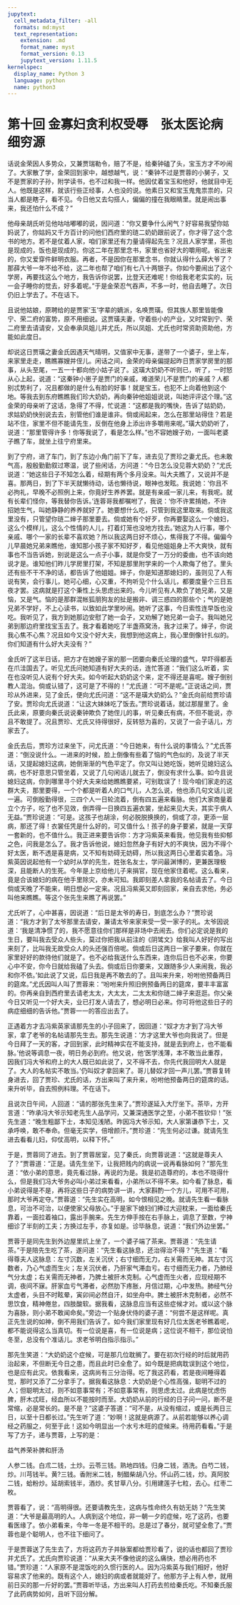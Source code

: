 ```yaml
---
jupytext:
  cell_metadata_filter: -all
  formats: md:myst
  text_representation:
    extension: .md
    format_name: myst
    format_version: 0.13
    jupytext_version: 1.11.5
kernelspec:
  display_name: Python 3
  language: python
  name: python3
---
```

# 第十回  金寡妇贪利权受辱　张太医论病细穷源

话说金荣因人多势众，又兼贾瑞勒令，赔了不是，给秦钟磕了头，宝玉方才不吵闹了。大家散了学，金荣回到家中，越想越气，说：“秦钟不过是贾蓉的小舅子，又不是贾家的子孙，附学读书，也不过和我一样。他因仗着宝玉和他好，他就目中无人。他既是这样，就该行些正经事，人也没的说。他素日又和宝玉鬼鬼祟祟的，只当人都是瞎子，看不见。今日他又去勾搭人，偏偏的撞在我眼睛里。就是闹出事来，我还怕什么不成？”

他母亲胡氏听见他咕咕嘟嘟的说，因问道：“你又要争什么闲气？好容易我望你姑妈说了，你姑妈又千方百计的问他们西府里的琏二奶奶跟前说了，你才得了这个念书的地方。若不是仗着人家，咱们家里还有力量请得起先生？况且人家学里，茶也是现成的，饭也是现成的。你这二年在那里念书，家里也省好大的嚼用呢。省出来的，你又爱穿件鲜明衣服。再者，不是因你在那里念书，你就认得什么薛大爷了？那薛大爷一年不给不给，这二年也帮了咱们有七八十两银子。你如今要闹出了这个学房，再要找这么个地方，我告诉你说罢，比登天还难呢！你给我老老实实的，玩一会子睡你的觉去，好多着呢。”于是金荣忍气吞声，不多一时，他自去睡了。次日仍旧上学去了。不在话下。

且说他姑娘，原聘给的是贾家‘玉’字辈的嫡派，名唤贾璜。但其族人那里皆能像宁、荣二府的富势，原不用细说。这贾璜夫妻，守着些小的产业，又时常到宁、荣二府里去请请安，又会奉承凤姐儿并尤氏，所以凤姐、尤氏也时常资助资助他，方能如此度日。

却说这日贾璜之妻金氏因遇天气晴明，又值家中无事，遂带了一个婆子，坐上车，来家里走走，瞧瞧寡嫂并侄儿。闲话之间，金荣的母亲偏提起昨日贾家学房里的那事，从头至尾，一五一十都向他小姑子说了。这璜大奶奶不听则已，听了，一时怒从心上起，说道：“这秦钟小崽子是贾门的亲戚，难道荣儿不是贾门的亲戚？人都别忒势利了，况且都做的是什么有脸的好事！就是宝玉，也犯不上向着他到这个地。等我去到东府瞧瞧我们珍大奶奶，再向秦钟他姐姐说说，叫她评评这个理。”这金荣的母亲听了这话，急得了不得，忙说道：“这都是我的嘴快，告诉了姑奶奶，求姑奶奶快别说去去，别管他们谁是谁非。倘或闹起来，怎么在那里站得住？若是站不住，家里不但不能请先生，反倒在他身上添出许多嚼用来呢。”璜大奶奶听了，说道：“那里管得许多！你等我说了，看是怎么样。”也不容她嫂子劝，一面叫老婆子瞧了车，就坐上往宁府里来。

到了宁府，进了车门，到了东边小角门前下了车，进去见了贾珍之妻尤氏。也未敢气高，殷殷勤勤叙过寒温，说了些闲话，方问道：“今日怎么没见蓉大奶奶？”尤氏说道：“她这些日子不知怎么着，经期有两个多月没来。叫大夫瞧了，又说并不是喜。那两日，到了下半天就懒待动，话也懒待说，眼神也发眩。我说她：‘你且不必拘礼，早晚不必照例上来，你竟好生养养罢。就是有亲戚一家儿来，有我呢。就有长辈们怪你，等我替你告诉。’连蓉哥我都嘱咐了，我说：‘你不许累掯她，不许招她生气，叫她静静的养养就好了。她要想什么吃，只管到我这里取来。倘或我这里没有，只管望你琏二婶子那里要去。倘或她有个好歹，你再要娶这么一个媳妇，这么个模样儿，这么个性情的人儿，打着灯笼也没地方找去。’她这为人行事，哪个亲戚、哪个一家的长辈不喜欢她？所以我这两日好不烦心，焦得我了不得。偏偏今儿早晨她兄弟来瞧他，谁知那小孩子家不知好歹，看见他姐姐身上不大爽快，就有事也不当告诉她，别说是这么一点子小事，就是你受了一万分的委曲，也不该向她说才是。谁知他们昨儿学房里打架，不知是那里附学来的一个人欺侮了他了。里头还有些不干不净的话，都告诉了他姐姐。婶子，你是知道那媳妇的，虽则见了人有说有笑，会行事儿，她可心细，心又重，不拘听见个什么话儿，都要度量个三日五夜才罢。这病就是打这个秉性上头思虑出来的。今儿听见有人欺负了她兄弟，又是恼，又是气。恼的是那群混帐狐朋狗友的扯是搬非、调三惑四的那些个；气的是她兄弟不学好，不上心读书，以致如此学里吵闹。她听了这事，今日索性连早饭也没吃。我听见了，我方到她那边安慰了她一会子，又劝解了她兄弟一会子。我叫她兄弟到那边府里找宝玉去了。我才看着她吃了半盏燕窝汤，我才过来了。婶子，你说我心焦不心焦？况且如今又没个好大夫，我想到他这病上，我心里倒像针扎似的。你们知道有什么好大夫没有？”

金氏听了这半日话，把方才在她嫂子家的那一团要向秦氏论理的盛气，早吓得都丢在爪洼国去了。听见尤氏问她知道有好大夫的话，连忙答道：“我们这么听着，实在也没听见人说有个好大夫。如今听起大奶奶这个来，定不得还是喜呢。嫂子倒别教人混治。倘或认错了，这可是了不得的！”尤氏道：“可不是呢。”正说话之间，贾珍从外进来，见了金氏，便向尤氏问道：“这不是璜大奶奶么？”金氏向前给贾珍请了安。贾珍向尤氏说道：“让这大妹妹吃了饭去。”贾珍说着话，就过那屋里了。金氏此来，原要向秦氏说说秦钟欺负了她侄儿的事，听见秦氏有病，不但不能说，亦且不敢提了。况且贾珍、尤氏又待得很好，反转怒为喜的，又说了一会子话儿，方家去了。

金氏去后，贾珍方过来坐下，问尤氏道：“今日她来，有什么说的事情么？”尤氏答道：“倒没说什么。一进来的时候，脸上倒像有些着了恼的气色似的，及说了半天话，又提起媳妇这病，她倒渐渐的气色平定了。你又叫让她吃饭，她听见媳妇这么病，也不好意思只管坐着，又说了几句闲话儿就去了，倒没有求什么事。如今且说媳妇这病，你到哪里寻个好大夫来给她瞧瞧要紧，可别耽误了！现今咱们家走的这群大夫，那里要得，一个个都是听着人的口气儿，人怎么说，他也添几句文话儿说一遍。可倒殷勤得很，三四个人一日轮流着，倒有四五遍来看脉。他们大家商量着立个方子，吃了也不见效，倒弄得一日换四五遍衣裳，坐起来见大夫，其实于病人无益。”贾珍说道：“可是。这孩子也胡涂，何必脱脱换换的，倘或了凉，更添一层病，那还了得！衣裳任凭是什么好的，可又值什么！孩子的身子要紧，就是一天穿一套新的，也不值什么。我正进来要告诉你：方才冯紫英来看我，他见我有些抑郁之色，问我是怎么了。我才告诉他说，媳妇忽然身子有好大的不爽快，因为不得个好太医，断不透是喜是病，又不知有妨碍无妨碍，所以我这两日心里着实着急。冯紫英因说起他有一个幼时从学的先生，姓张名友士，学问最渊博的，更兼医理极深，且能断人的生死。今年是上京给他儿子来捐官，现在他家住着呢。这么看来，竟是合该媳妇的病在他手里除灾，亦未可知。我即刻差人拿我的名帖请去了。今日倘或天晚了不能来，明日想必一定来。况且冯紫英又即刻回家，亲自去求他，务必叫他来瞧瞧。等这个张先生来瞧了再说罢。”

尤氏听了，心中甚喜，因说道：“后日是太爷的寿日，到底怎么办？”贾珍说道：“我方才到了太爷那里去请安，兼请太爷来家来受一受一家子的礼。太爷因说道：‘我是清净惯了的，我不愿意往你们那样是非场中去闹去。你们必定说是我的生日，要叫我去受众人些头，莫过你把我从前注的《阴骘文》给我叫人好好的写出来刻了，比叫我无故受众人的头还强百倍呢。倘或后日这两日一家子要来，你就在家里好好的款待他们就是了。也不必给我送什么东西来，连你后日也不必来，你要心中不安，你今日就给我磕了头去。倘或后日你要来，又跟随多少人来闹我，我必和你不依。’如此说了又说，后日我是再不敢去的了。且叫来升来，吩咐他预备两日的筵席。”尤氏因叫人叫了贾蓉来：“吩咐来升照旧例预备两日的筵席，要丰丰富富的。你再亲自到西府里去请老太太，大太太，二太太和你琏二婶子来逛逛。你父亲今日又听见一个好大夫，业已打发人请去了，想必明日必来。你可将他这些日子的病症细细的告诉他。”贾蓉一一的答应出去了。

正遇着方才去冯紫英家请那先生的小子回来了，因回道：“奴才方才到了冯大爷家，拿了老爷的名帖请那先生去。那先生说道：‘方才这里大爷也向我说了。但是今日拜了一天的客，才回到家，此时精神实在不能支持，就是去到府上，也不能看脉。’他说等调息一夜，明日务必到府。他又说，他‘医学浅薄，本不敢当此重荐，因我们冯大爷和府上的大人既已如此说了，又不得不去，你先代我回明大人就是了。大人的名帖实不敢当。’仍叫奴才拿回来了。哥儿替奴才回一声儿罢。”贾蓉复转身进去，回了贾珍、尤氏的话，方出来叫了来升来，吩咐他预备两日的筵席的话。来升听毕，自去照例料理。不在话下。

且说次日午间，人回道：“请的那张先生来了。”贾珍遂延入大厅坐下。茶毕，方开言道：“昨承冯大爷示知老先生人品学问，又兼深通医学之至，小弟不胜钦仰！”张先生道：“晚生粗鄙下士，本知见浅陋。昨因冯大爷示知，大人家第谦恭下士，又承呼唤，敢不奉命。但毫无实学，倍增颜汗。”贾珍道：“先生何必过谦。就请先生进去看看儿妇，仰仗高明，以释下怀。”

于是，贾蓉同了进去。到了贾蓉居室，见了秦氏，向贾蓉说道：“这就是尊夫人了？”贾蓉道：“正是。请先生坐下，让我把贱内的病说一说再看脉如何？”那先生道：“依小弟的意思，竟先看过脉，再说的为是。我是初造尊府的，本也不晓得什么，但是我们冯大爷务必叫小弟过来看看，小弟所以不得不来。如今看了脉息，看小弟说得是不是，再将这些日子的病势讲一讲，大家斟酌一个方儿，可用不可用，那时大爷再定夺。”贾蓉道：“先生实在高明，如今恨相见之晚。就请先生看一看脉息，可治不可治，以便使家父母放心。”于是家下媳妇们捧过大迎枕来，一面给秦氏靠着，一面拉着袖口，露出手腕来。先生方伸手按在右手脉上，调息了至数，宁神细诊了半刻的工夫；方换过左手，亦复如是。诊毕脉息，说道：“我们外边坐罢。”

贾蓉于是同先生到外边屋里炕上坐了，一个婆子端了茶来。贾蓉道：“先生请茶。”于是陪先生吃了茶，遂问道：“先生看这脉息，还治得治不得？”先生道：“看得尊夫人这脉息：左寸沉数，左关沉伏；右寸细而无力，右关需而无神。其左寸沉数者，乃心气虚而生火；左关沉伏者，乃肝家气滞血亏。右寸细而无力者，乃肺经气分太虚；右关需而无神者，乃脾土被肝木克制。心气虚而生火者，应现经期不调，夜间不寐。肝家血亏气滞者，必然肋下疼胀，月信过期，心中发热。肺经气分太虚者，头目不时眩晕，寅卯间必然自汗，如坐舟中。脾土被肝木克制者，必然不思饮食，精神倦怠，四肢酸软。据我看，这脉息应当有这些症候才对。或以这个脉为喜脉，则小弟不敢闻命矣。”旁边一个贴身伏侍的婆子道：“何尝不是这样呢。真正先生说的如神，倒不用我们告诉了。如今我们家里现有好几位太医老爷瞧着呢，都不能说得这么当真切。有一位说是喜，有一位说是病；这位说不相干，那位说怕冬至，总没有个准话儿。求老爷明白指示指示。”

那先生笑道：“大奶奶这个症候，可是那几位耽搁了。要在初次行经的时后就用药治起来，不但断无今日之患，而且此时已全愈了。如今既是把病耽误到这个地位，也是应有此灾。依我看来，这病尚有三分治得。吃了我这药看，若是夜间睡得着觉，那时又添了二分拿手了。据我看这脉息：大奶奶是个心性高强，聪明不过的人；但聪明太过，则不如意事常有；不如意事常有，则思虑太过。此病是忧虑伤脾，肝木忒旺，经血所以不能按时而至。大奶奶从前的行经的日子问一问，断不是常缩，必是常长的。是不是？”这婆子答道：“可不是，从没有缩过，或是长两日三日，以至十日都长过。”先生听了道：“妙啊！这就是病源了。从前若能够以养心调经之药服之，何至于此！这如今明显出一个水亏木旺的症候来。待用药看看。”于是写了方子，递与贾蓉，上写的是：

益气养荣补脾和肝汤

人参二钱。白朮二钱，土炒。云苓三钱。熟地四钱。归身二钱，酒洗。白芍二钱，炒。川芎钱半。黄?三钱。香附米二钱，制醋柴胡八分。怀山药二钱，炒。真阿胶二钱，蛤粉炒。延胡索钱半，酒炒。炙甘草八分。引用建莲子七粒，去心。红枣二枚。

贾蓉看了，说：“高明得很。还要请教先生，这病与性命终久有妨无妨？”先生笑道：“大爷是最高明的人。人病到这个地位，非一朝一夕的症候，吃了这药，也要看医缘了。依小弟看来，今年一冬是不相干的。总是过了春分，就可望全愈了。”贾蓉也是个聪明人，也不往下细问了。

于是贾蓉送了先生去了，方将这药方子并脉案都给贾珍看了，说的话也都回了贾珍并尤氏了。尤氏向贾珍说道：“从来大夫不像他说的这么痛快，想必用药也不错。”贾珍道：“人家原不是混饭吃的久惯行医的人。因为冯紫英与我们相好，他好容易求了他来的。既有这个人，媳妇的病或者就能好了。他那方子上有人参，就用前日买的那一斤好的罢。”贾蓉听毕话，方出来叫人打药去煎给秦氏吃。不知秦氏服了此药病势如何，且听下回分解。

